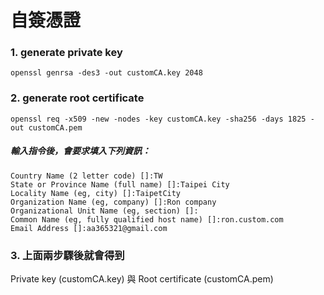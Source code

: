 # 自簽憑證
  ### 1. generate private key
    openssl genrsa -des3 -out customCA.key 2048
  
  ### 2. generate root certificate
    openssl req -x509 -new -nodes -key customCA.key -sha256 -days 1825 -out customCA.pem
   
  ##### 輸入指令後，會要求填入下列資訊：
    Country Name (2 letter code) []:TW
    State or Province Name (full name) []:Taipei City
    Locality Name (eg, city) []:TaipetCity
    Organization Name (eg, company) []:Ron company
    Organizational Unit Name (eg, section) []:
    Common Name (eg, fully qualified host name) []:ron.custom.com
    Email Address []:aa365321@gmail.com

  ### 3. 上面兩步驟後就會得到
  Private key (customCA.key) 與 Root certificate (customCA.pem)
